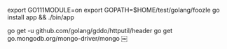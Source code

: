export GO111MODULE=on
export GOPATH=$HOME/test/golang/foozle
go install app && ./bin/app 


go get -u github.com/golang/gddo/httputil/header
go get go.mongodb.org/mongo-driver/mongo
￼
